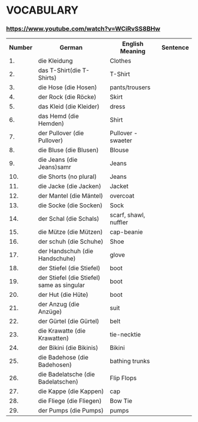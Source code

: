  # VOCABULARY 

### https://www.youtube.com/watch?v=WCiRvSS8BHw
 <table>
<tr>
    <th>
        Number  
    </th>
    <th>
        German  
    </th>
    <th>
        English Meaning
    </th>
    <th>
        Sentence
    </th>
</tr>
<tr>
        <td> 1. </td>
        <td> die Kleidung </td>
        <td> Clothes </td>
 </tr>
  <tr>
        <td> 2. </td>
        <td> das T-Shirt(die T-Shirts)</td>
        <td> T-Shirt</td>
 </tr>
  <tr>
        <td> 3. </td>
        <td> die Hose (die Hosen) </td>
        <td> pants/trousers </td>
        <td>  </td>
 </tr>
  <tr>
        <td> 4. </td>
        <td> der Rock (die Röcke)</td>
        <td> Skirt</td>
 </tr>
 <tr>
        <td> 5. </td>
        <td> das Kleid (die Kleider) </td>
        <td> dress </td>
 </tr>
  <tr>
        <td> 6. </td>
        <td> das Hemd (die Hemden) </td>
        <td> Shirt </td>
 </tr>
  <tr>
        <td> 7. </td>
        <td> der Pullover (die Pullover) </td>
        <td> Pullover - swaeter </td>
        <td>  </td>
 </tr>
   <tr>
        <td> 8. </td>
        <td> die Bluse (die Blusen) </td>
        <td> Blouse </td>
        <td>  </td>
 </tr>
    <tr>
        <td> 9. </td>
        <td> die Jeans (die Jeans)samr </td>
        <td> Jeans </td>
        <td>  </td>
 </tr>

 <tr>
        <td> 10. </td>
        <td> die Shorts (no plural) </td>
        <td> Jeans </td>
        <td>  </td>
 </tr>
  <tr>
        <td> 11. </td>
        <td> die Jacke (die Jacken) </td>
        <td> Jacket </td>
        <td>  </td>
 </tr>
  <tr>
        <td> 12. </td>
        <td> der Mantel (die Mäntel) </td>
        <td> overcoat </td>
        <td>  </td>
 </tr>
<tr>
        <td> 13. </td>
        <td> die Socke (die Socken)</td>
        <td> Sock </td>
        <td>  </td>
 </tr>
    <tr>
        <td> 14. </td>
        <td> der Schal (die Schals)</td>
        <td> scarf, shawl, nuffler </td>
        <td>  </td>
 </tr>
    <tr>
        <td> 15. </td>
        <td> die Mütze (die Mützen)</td>
        <td> cap-beanie </td>
        <td>  </td>
 </tr>
   <tr>
        <td> 16. </td>
        <td> der schuh (die Schuhe)</td>
        <td> Shoe </td>
        <td>  </td>
 </tr>
 <tr>
        <td> 17. </td>
        <td> der Handschuh (die Handschuhe)</td>
        <td> glove </td>
        <td>  </td>
 </tr>
  <tr>
        <td> 18. </td>
        <td> der Stiefel (die Stiefel)</td>
        <td> boot </td>
        <td>  </td>
 </tr>
  <tr>
        <td> 19. </td>
        <td> der Stiefel (die Stiefel) same as singular</td>
        <td> boot </td>
        <td>  </td>
 </tr>
   <tr>
        <td> 20. </td>
        <td> der Hut (die Hüte)</td>
        <td> boot </td>
        <td>  </td>
 </tr>
  <tr>
        <td> 21. </td>
        <td> der Anzug (die Anzüge)</td>
        <td> suit </td>
        <td>  </td>
 </tr>
  <tr>
        <td> 22. </td>
        <td> der Gürtel (die Gürtel)</td>
        <td> belt </td>
        <td>  </td>
 </tr>
 <tr>
        <td> 23. </td>
        <td> die Krawatte (die Krawatten)</td>
        <td> tie-necktie </td>
        <td>  </td>
 </tr>
 <tr>
        <td> 24. </td>
        <td> der Bikini (die Bikinis)</td>
        <td> Bikini </td>
        <td>  </td>
 </tr>
 <tr>
        <td> 25. </td>
        <td> die Badehose (die Badehosen)</td>
        <td> bathing trunks </td>
        <td>  </td>
 </tr>
 <tr>
        <td> 26. </td>
        <td> die Badelatsche (die Badelatschen)</td>
        <td> Flip Flops</td>
        <td>  </td>
 </tr>
 <tr>
        <td> 27. </td>
        <td> die Kappe (die Kappen)</td>
        <td> cap </td>
        <td>  </td>
 </tr>
  <tr>
        <td> 28. </td>
        <td> die Fliege (die Fliegen)</td>
        <td> Bow Tie </td>
        <td>  </td>
 </tr>
  <tr>
        <td> 29. </td>
        <td> der Pumps (die Pumps)</td>
        <td> pumps </td>
        <td>  </td>
 </tr>
 </table>